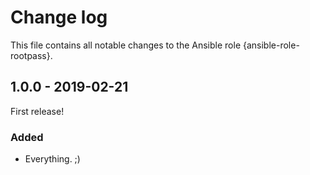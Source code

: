 # Change log

This file contains all notable changes to the Ansible role {ansible-role-rootpass}.

## 1.0.0 - 2019-02-21

First release!

### Added
- Everything. ;)
